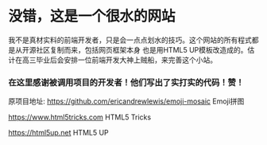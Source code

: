 # 没错，这是一个很水的网站

我不是真材实料的前端开发者，只是会一点点划水的技巧。这个网站的所有程式都是从开源社区复制而来，包括网页框架本身 也是用HTML5 UP模板改造成的。估计在高三毕业后会安排一位前端开发大神上贼船，来完善这个小站。

### 在这里感谢被调用项目的开发者！他们写出了实打实的代码！赞！

原项目地址:
https://github.com/ericandrewlewis/emoji-mosaic Emoji拼图 

https://www.html5tricks.com  HTML5 Tricks 

https://html5up.net HTML5 UP 
